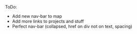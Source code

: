 ToDo:

- Add new nav-bar to map
- Add more links to projects and stuff
- Perfect nav-bar (collapsed, href on div not on text, spacing)

